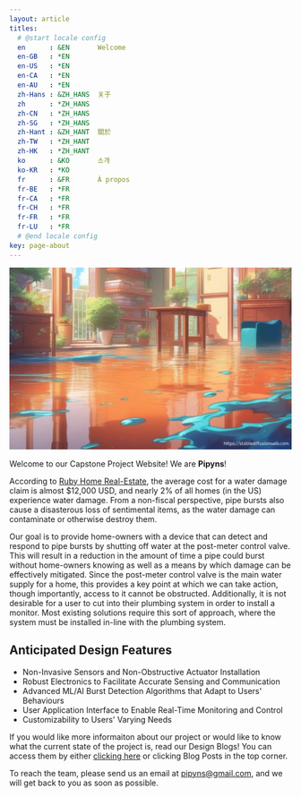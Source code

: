 ```yaml
---
layout: article
titles:
  # @start locale config
  en      : &EN       Welcome
  en-GB   : *EN
  en-US   : *EN
  en-CA   : *EN
  en-AU   : *EN
  zh-Hans : &ZH_HANS  关于
  zh      : *ZH_HANS
  zh-CN   : *ZH_HANS
  zh-SG   : *ZH_HANS
  zh-Hant : &ZH_HANT  關於
  zh-TW   : *ZH_HANT
  zh-HK   : *ZH_HANT
  ko      : &KO       소개
  ko-KR   : *KO
  fr      : &FR       À propos
  fr-BE   : *FR
  fr-CA   : *FR
  fr-CH   : *FR
  fr-FR   : *FR
  fr-LU   : *FR
  # @end locale config
key: page-about
---
```


![Image of a Home Flooding on an Otherwise Nice Day](https://raw.githubusercontent.com/pipyns/pipyns.github.io/master/assets/flooding.png)

Welcome to our Capstone Project Website! We are **Pipyns**!

According to [Ruby Home Real-Estate](https://www.rubyhome.com/blog/water-damage-stats/), the average cost for a water damage claim is almost $12,000 USD, and nearly 2% of all homes (in the US) experience water damage. From a non-fiscal perspective, pipe bursts also cause a disasterous loss of sentimental items, as the water damage can contaminate or otherwise destroy them.

Our goal is to provide home-owners with a device that can detect and respond to pipe bursts by shutting off water at the post-meter control valve. This will result in a reduction in the amount of time a pipe could burst without home-owners knowing as well as a means by which damage can be effectively mitigated. Since the post-meter control valve is the main water supply for a home, this provides a key point at which we can take action, though importantly, access to it cannot be obstructed. Additionally, it is not desirable for a user to cut into their plumbing system in order to install a monitor. Most existing solutions require this sort of approach, where the system must be installed in-line with the plumbing system.

## Anticipated Design Features

- Non-Invasive Sensors and Non-Obstructive Actuator Installation
- Robust Electronics to Facilitate Accurate Sensing and Communication
- Advanced ML/AI Burst Detection Algorithms that Adapt to Users' Behaviours
- User Application Interface to Enable Real-Time Monitoring and Control
- Customizability to Users' Varying Needs

If you would like more informaiton about our project or would like to know what the current state of the project is, read our Design Blogs! You can access them by either [clicking here](https://pipyns.github.io/blog/) or clicking Blog Posts in the top corner.

To reach the team, please send us an email at pipyns@gmail.com, and we will get back to you as soon as possible.